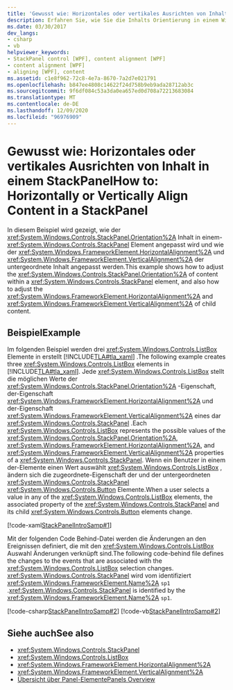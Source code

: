 ```yaml
---
title: 'Gewusst wie: Horizontales oder vertikales Ausrichten von Inhalt in einem StackPanel'
description: Erfahren Sie, wie Sie die Inhalts Orientierung in einem Windows Presentation Foundation StackPanel und HorizontalAlignment und VerticalAlignment von untergeordnetem Inhalt anpassen.
ms.date: 03/30/2017
dev_langs:
- csharp
- vb
helpviewer_keywords:
- StackPanel control [WPF], content alignment [WPF]
- content alignment [WPF]
- aligning [WPF], content
ms.assetid: c1e8f962-72c8-4e7a-8670-7a2d7e021791
ms.openlocfilehash: b847ee4808c14622f24d758b9eb9ada28712ab3c
ms.sourcegitcommit: 9f6df084c53a3da0ea657ed0d708a72213683084
ms.translationtype: MT
ms.contentlocale: de-DE
ms.lasthandoff: 12/09/2020
ms.locfileid: "96976909"
---
```

# <a name="how-to-horizontally-or-vertically-align-content-in-a-stackpanel"></a><span data-ttu-id="c3290-103">Gewusst wie: Horizontales oder vertikales Ausrichten von Inhalt in einem StackPanel</span><span class="sxs-lookup"><span data-stu-id="c3290-103">How to: Horizontally or Vertically Align Content in a StackPanel</span></span>
<span data-ttu-id="c3290-104">In diesem Beispiel wird gezeigt, wie der <xref:System.Windows.Controls.StackPanel.Orientation%2A> Inhalt in einem- <xref:System.Windows.Controls.StackPanel> Element angepasst wird und wie der <xref:System.Windows.FrameworkElement.HorizontalAlignment%2A> und <xref:System.Windows.FrameworkElement.VerticalAlignment%2A> der untergeordnete Inhalt angepasst werden.</span><span class="sxs-lookup"><span data-stu-id="c3290-104">This example shows how to adjust the <xref:System.Windows.Controls.StackPanel.Orientation%2A> of content within a <xref:System.Windows.Controls.StackPanel> element, and also how to adjust the <xref:System.Windows.FrameworkElement.HorizontalAlignment%2A> and <xref:System.Windows.FrameworkElement.VerticalAlignment%2A> of child content.</span></span>  
  
## <a name="example"></a><span data-ttu-id="c3290-105">Beispiel</span><span class="sxs-lookup"><span data-stu-id="c3290-105">Example</span></span>  
 <span data-ttu-id="c3290-106">Im folgenden Beispiel werden drei <xref:System.Windows.Controls.ListBox> Elemente in erstellt [!INCLUDE[TLA#tla_xaml](../../../includes/tlasharptla-xaml-md.md)] .</span><span class="sxs-lookup"><span data-stu-id="c3290-106">The following example creates three <xref:System.Windows.Controls.ListBox> elements in [!INCLUDE[TLA#tla_xaml](../../../includes/tlasharptla-xaml-md.md)].</span></span> <span data-ttu-id="c3290-107">Jede <xref:System.Windows.Controls.ListBox> stellt die möglichen Werte der <xref:System.Windows.Controls.StackPanel.Orientation%2A> -Eigenschaft, der-Eigenschaft <xref:System.Windows.FrameworkElement.HorizontalAlignment%2A> und der-Eigenschaft <xref:System.Windows.FrameworkElement.VerticalAlignment%2A> eines dar <xref:System.Windows.Controls.StackPanel> .</span><span class="sxs-lookup"><span data-stu-id="c3290-107">Each <xref:System.Windows.Controls.ListBox> represents the possible values of the <xref:System.Windows.Controls.StackPanel.Orientation%2A>, <xref:System.Windows.FrameworkElement.HorizontalAlignment%2A>, and <xref:System.Windows.FrameworkElement.VerticalAlignment%2A> properties of a <xref:System.Windows.Controls.StackPanel>.</span></span> <span data-ttu-id="c3290-108">Wenn ein Benutzer in einem der-Elemente einen Wert auswählt <xref:System.Windows.Controls.ListBox> , ändern sich die zugeordnete-Eigenschaft der und der untergeordneten <xref:System.Windows.Controls.StackPanel> <xref:System.Windows.Controls.Button> Elemente.</span><span class="sxs-lookup"><span data-stu-id="c3290-108">When a user selects a value in any of the <xref:System.Windows.Controls.ListBox> elements, the associated property of the <xref:System.Windows.Controls.StackPanel> and its child <xref:System.Windows.Controls.Button> elements change.</span></span>  
  
 [!code-xaml[StackPanelIntroSamp#1](~/samples/snippets/csharp/VS_Snippets_Wpf/StackPanelIntroSamp/CSharp/Window1.xaml#1)]  
  
 <span data-ttu-id="c3290-109">Mit der folgenden Code Behind-Datei werden die Änderungen an den Ereignissen definiert, die mit den <xref:System.Windows.Controls.ListBox> Auswahl Änderungen verknüpft sind.</span><span class="sxs-lookup"><span data-stu-id="c3290-109">The following code-behind file defines the changes to the events that are associated with the <xref:System.Windows.Controls.ListBox> selection changes.</span></span> <span data-ttu-id="c3290-110"><xref:System.Windows.Controls.StackPanel> wird vom identifiziert <xref:System.Windows.FrameworkElement.Name%2A> `sp1` .</span><span class="sxs-lookup"><span data-stu-id="c3290-110"><xref:System.Windows.Controls.StackPanel> is identified by the <xref:System.Windows.FrameworkElement.Name%2A> `sp1`.</span></span>  
  
 [!code-csharp[StackPanelIntroSamp#2](~/samples/snippets/csharp/VS_Snippets_Wpf/StackPanelIntroSamp/CSharp/Window1.xaml.cs#2)]
 [!code-vb[StackPanelIntroSamp#2](~/samples/snippets/visualbasic/VS_Snippets_Wpf/StackPanelIntroSamp/VisualBasic/Window1.xaml.vb#2)]  
  
## <a name="see-also"></a><span data-ttu-id="c3290-111">Siehe auch</span><span class="sxs-lookup"><span data-stu-id="c3290-111">See also</span></span>

- <xref:System.Windows.Controls.StackPanel>
- <xref:System.Windows.Controls.ListBox>
- <xref:System.Windows.FrameworkElement.HorizontalAlignment%2A>
- <xref:System.Windows.FrameworkElement.VerticalAlignment%2A>
- [<span data-ttu-id="c3290-112">Übersicht über Panel-Elemente</span><span class="sxs-lookup"><span data-stu-id="c3290-112">Panels Overview</span></span>](panels-overview.md)
